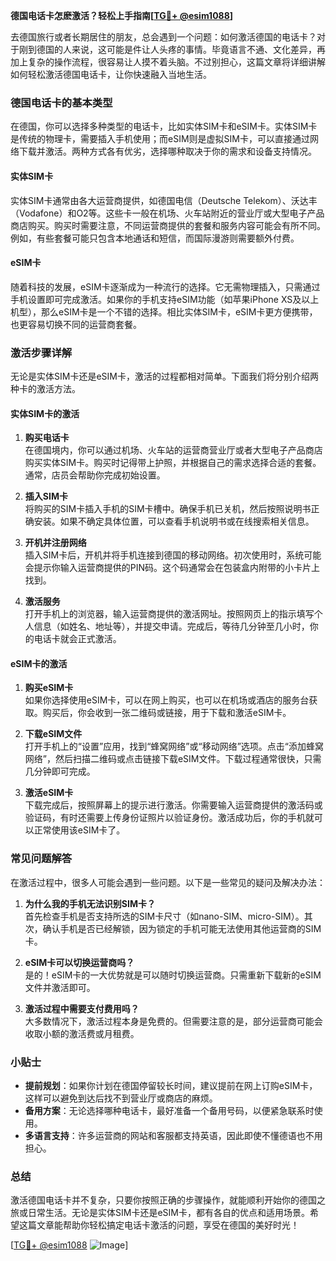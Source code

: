 **德国电话卡怎麽激活？轻松上手指南[[TG💪+ @esim1088](https://t.me/s/esim1088)]**

去德国旅行或者长期居住的朋友，总会遇到一个问题：如何激活德国的电话卡？对于刚到德国的人来说，这可能是件让人头疼的事情。毕竟语言不通、文化差异，再加上复杂的操作流程，很容易让人摸不着头脑。不过别担心，这篇文章将详细讲解如何轻松激活德国电话卡，让你快速融入当地生活。

### 德国电话卡的基本类型

在德国，你可以选择多种类型的电话卡，比如实体SIM卡和eSIM卡。实体SIM卡是传统的物理卡，需要插入手机使用；而eSIM则是虚拟SIM卡，可以直接通过网络下载并激活。两种方式各有优劣，选择哪种取决于你的需求和设备支持情况。

#### 实体SIM卡
实体SIM卡通常由各大运营商提供，如德国电信（Deutsche Telekom）、沃达丰（Vodafone）和O2等。这些卡一般在机场、火车站附近的营业厅或大型电子产品商店购买。购买时需要注意，不同运营商提供的套餐和服务内容可能会有所不同。例如，有些套餐可能只包含本地通话和短信，而国际漫游则需要额外付费。

#### eSIM卡
随着科技的发展，eSIM卡逐渐成为一种流行的选择。它无需物理插入，只需通过手机设置即可完成激活。如果你的手机支持eSIM功能（如苹果iPhone XS及以上机型），那么eSIM卡是一个不错的选择。相比实体SIM卡，eSIM卡更方便携带，也更容易切换不同的运营商套餐。

### 激活步骤详解

无论是实体SIM卡还是eSIM卡，激活的过程都相对简单。下面我们将分别介绍两种卡的激活方法。

#### 实体SIM卡的激活

1. **购买电话卡**  
   在德国境内，你可以通过机场、火车站的运营商营业厅或者大型电子产品商店购买实体SIM卡。购买时记得带上护照，并根据自己的需求选择合适的套餐。通常，店员会帮助你完成初始设置。

2. **插入SIM卡**  
   将购买的SIM卡插入手机的SIM卡槽中。确保手机已关机，然后按照说明书正确安装。如果不确定具体位置，可以查看手机说明书或在线搜索相关信息。

3. **开机并注册网络**  
   插入SIM卡后，开机并将手机连接到德国的移动网络。初次使用时，系统可能会提示你输入运营商提供的PIN码。这个码通常会在包装盒内附带的小卡片上找到。

4. **激活服务**  
   打开手机上的浏览器，输入运营商提供的激活网址。按照网页上的指示填写个人信息（如姓名、地址等），并提交申请。完成后，等待几分钟至几小时，你的电话卡就会正式激活。

#### eSIM卡的激活

1. **购买eSIM卡**  
   如果你选择使用eSIM卡，可以在网上购买，也可以在机场或酒店的服务台获取。购买后，你会收到一张二维码或链接，用于下载和激活eSIM卡。

2. **下载eSIM文件**  
   打开手机上的“设置”应用，找到“蜂窝网络”或“移动网络”选项。点击“添加蜂窝网络”，然后扫描二维码或点击链接下载eSIM文件。下载过程通常很快，只需几分钟即可完成。

3. **激活eSIM卡**  
   下载完成后，按照屏幕上的提示进行激活。你需要输入运营商提供的激活码或验证码，有时还需要上传身份证照片以验证身份。激活成功后，你的手机就可以正常使用该eSIM卡了。

### 常见问题解答

在激活过程中，很多人可能会遇到一些问题。以下是一些常见的疑问及解决办法：

1. **为什么我的手机无法识别SIM卡？**  
   首先检查手机是否支持所选的SIM卡尺寸（如nano-SIM、micro-SIM）。其次，确认手机是否已经解锁，因为锁定的手机可能无法使用其他运营商的SIM卡。

2. **eSIM卡可以切换运营商吗？**  
   是的！eSIM卡的一大优势就是可以随时切换运营商。只需重新下载新的eSIM文件并激活即可。

3. **激活过程中需要支付费用吗？**  
   大多数情况下，激活过程本身是免费的。但需要注意的是，部分运营商可能会收取小额的激活费或月租费。

### 小贴士

- **提前规划**：如果你计划在德国停留较长时间，建议提前在网上订购eSIM卡，这样可以避免到达后找不到营业厅或商店的麻烦。
- **备用方案**：无论选择哪种电话卡，最好准备一个备用号码，以便紧急联系时使用。
- **多语言支持**：许多运营商的网站和客服都支持英语，因此即使不懂德语也不用担心。

### 总结

激活德国电话卡并不复杂，只要你按照正确的步骤操作，就能顺利开始你的德国之旅或日常生活。无论是实体SIM卡还是eSIM卡，都有各自的优点和适用场景。希望这篇文章能帮助你轻松搞定电话卡激活的问题，享受在德国的美好时光！

[[TG💪+ @esim1088](https://t.me/s/esim1088) ![Image](https://i.postimg.cc/4NQfJmqS/Snipaste-2025-05-13-00-14-12.png)]